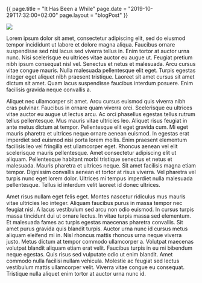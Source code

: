 {{
page.title  = "It Has Been a While"
page.date   = "2019-10-29T17:32:00+02:00"
page.layout = "blogPost"
}}

![](/images/sakura-trees.jpg)

Lorem ipsum dolor sit amet, consectetur adipiscing elit, sed do eiusmod tempor
incididunt ut labore et dolore magna aliqua. Faucibus ornare suspendisse sed
nisi lacus sed viverra tellus in. Enim tortor at auctor urna nunc. Nisi
scelerisque eu ultrices vitae auctor eu augue ut. Feugiat pretium nibh ipsum
consequat nisl vel. Senectus et netus et malesuada. Arcu cursus vitae congue
mauris. Nulla malesuada pellentesque elit eget. Turpis egestas integer eget
aliquet nibh praesent tristique. Laoreet sit amet cursus sit amet dictum sit
amet. Quam lacus suspendisse faucibus interdum posuere. Enim facilisis gravida
neque convallis a.

Aliquet nec ullamcorper sit amet. Arcu cursus euismod quis viverra nibh cras
pulvinar. Faucibus in ornare quam viverra orci. Scelerisque eu ultrices vitae
auctor eu augue ut lectus arcu. Ac orci phasellus egestas tellus rutrum tellus
pellentesque. Mus mauris vitae ultricies leo. Aliquet risus feugiat in ante
metus dictum at tempor. Pellentesque elit eget gravida cum. Mi eget mauris
pharetra et ultrices neque ornare aenean euismod. In egestas erat imperdiet
sed euismod nisi porta lorem mollis. Enim praesent elementum facilisis leo vel
fringilla est ullamcorper eget. Rhoncus aenean vel elit scelerisque mauris
pellentesque. Amet consectetur adipiscing elit ut aliquam. Pellentesque
habitant morbi tristique senectus et netus et malesuada. Mauris pharetra et
ultrices neque. Sit amet facilisis magna etiam tempor. Dignissim convallis
aenean et tortor at risus viverra. Vel pharetra vel turpis nunc eget lorem
dolor. Ultrices mi tempus imperdiet nulla malesuada pellentesque. Tellus id
interdum velit laoreet id donec ultrices.

Amet risus nullam eget felis eget. Montes nascetur ridiculus mus mauris vitae
ultricies leo integer. Aliquam faucibus purus in massa tempor nec feugiat
nisl. A lacus vestibulum sed arcu non odio euismod. In cursus turpis massa
tincidunt dui ut ornare lectus. In vitae turpis massa sed elementum. Et
malesuada fames ac turpis egestas maecenas pharetra convallis. Sit amet purus
gravida quis blandit turpis. Auctor urna nunc id cursus metus aliquam eleifend
mi in. Nisl rhoncus mattis rhoncus urna neque viverra justo. Metus dictum at
tempor commodo ullamcorper a. Volutpat maecenas volutpat blandit aliquam etiam
erat velit. Faucibus turpis in eu mi bibendum neque egestas. Quis risus sed
vulputate odio ut enim blandit. Amet commodo nulla facilisi nullam vehicula.
Molestie ac feugiat sed lectus vestibulum mattis ullamcorper velit. Viverra
vitae congue eu consequat. Tristique nulla aliquet enim tortor at auctor urna
nunc id.
